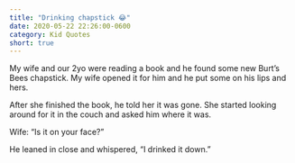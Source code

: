 ```yaml
---
title: "Drinking chapstick 😂"
date: 2020-05-22 22:26:00-0600
category: Kid Quotes
short: true
---
```


My wife and our 2yo were reading a book and he found some new Burt’s Bees chapstick. My wife opened it for him and he put some on his lips and hers.

After she finished the book, he told her it was gone. She started looking around for it in the couch and asked him where it was.

Wife: “Is it on your face?”

He leaned in close and whispered, “I drinked it down.”
